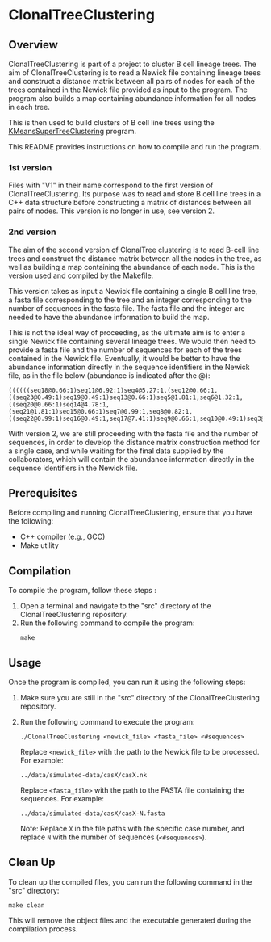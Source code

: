 # ClonalTreeClustering

## Overview
ClonalTreeClustering is part of a project to cluster B cell lineage trees. The aim of ClonalTreeClustering is to read a Newick file containing lineage trees and construct a distance matrix between all pairs of nodes for each of the trees contained in the Newick file provided as input to the program. The program also builds a map containing abundance information for all nodes in each tree.

This is then used to build clusters of B cell line trees using the [KMeansSuperTreeClustering](https://github.com/tahiri-lab/KMeansSuperTreeClustering) program.

This README provides instructions on how to compile and run the program.

### 1st version
Files with "V1" in their name correspond to the first version of ClonalTreeClustering. Its purpose was to read and store B cell line trees in a C++ data structure before constructing a matrix of distances between all pairs of nodes. This version is no longer in use, see version 2.

### 2nd version
The aim of the second version of ClonalTree clustering is to read B-cell line trees and construct the distance matrix between all the nodes in the tree, as well as building a map containing the abundance of each node. This is the version used and compiled by the Makefile.

This version takes as input a Newick file containing a single B cell line tree, a fasta file corresponding to the tree and an integer corresponding to the number of sequences in the fasta file. The fasta file and the integer are needed to have the abundance information to build the map.

This is not the ideal way of proceeding, as the ultimate aim is to enter a single Newick file containing several lineage trees. We would then need to provide a fasta file and the number of sequences for each of the trees contained in the Newick file. Eventually, it would be better to have the abundance information directly in the sequence identifiers in the Newick file, as in the file below (abundance is indicated after the @):
```
((((((seq18@0.66:1)seq11@6.92:1)seq4@5.27:1,(seq12@0.66:1,((seq23@0.49:1)seq19@0.49:1)seq13@0.66:1)seq5@1.81:1,seq6@1.32:1,((seq20@0.66:1)seq14@4.78:1,(seq21@1.81:1)seq15@0.66:1)seq7@0.99:1,seq8@0.82:1,((seq22@0.99:1)seq16@0.49:1,seq17@7.41:1)seq9@0.66:1,seq10@0.49:1)seq3@:1)seq1@5.44:1,seq2@25.21:1)naive@31.3:1);
```

With version 2, we are still proceeding with the fasta file and the number of sequences, in order to develop the distance matrix construction method for a single case, and while waiting for the final data supplied by the collaborators, which will contain the abundance information directly in the sequence identifiers in the Newick file.

## Prerequisites
Before compiling and running ClonalTreeClustering, ensure that you have the following:

- C++ compiler (e.g., GCC)
- Make utility

## Compilation
To compile the program, follow these steps :

1. Open a terminal and navigate to the "src" directory of the ClonalTreeClustering repository.
2. Run the following command to compile the program:
   ```
   make
   ```

## Usage
Once the program is compiled, you can run it using the following steps:

1. Make sure you are still in the "src" directory of the ClonalTreeClustering repository.
2. Run the following command to execute the program:
   ```
   ./ClonalTreeClustering <newick_file> <fasta_file> <#sequences>
   ```

   Replace `<newick_file>` with the path to the Newick file to be processed. For example:
   ```
   ../data/simulated-data/casX/casX.nk
   ```

   Replace `<fasta_file>` with the path to the FASTA file containing the sequences. For example:
   ```
   ../data/simulated-data/casX/casX-N.fasta
   ```

   Note: Replace `X` in the file paths with the specific case number, and replace `N` with the number of sequences (`<#sequences>`).

## Clean Up
To clean up the compiled files, you can run the following command in the "src" directory:
```
make clean
```

This will remove the object files and the executable generated during the compilation process.
